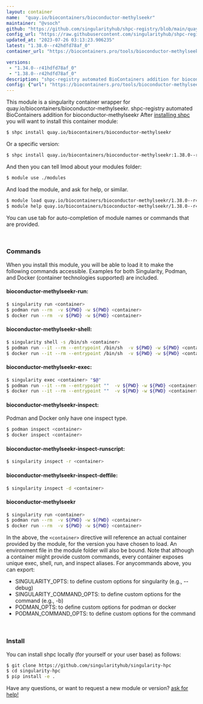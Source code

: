 ```yaml
---
layout: container
name:  "quay.io/biocontainers/bioconductor-methylseekr"
maintainer: "@vsoch"
github: "https://github.com/singularityhub/shpc-registry/blob/main/quay.io/biocontainers/bioconductor-methylseekr/container.yaml"
config_url: "https://raw.githubusercontent.com/singularityhub/shpc-registry/main/quay.io/biocontainers/bioconductor-methylseekr/container.yaml"
updated_at: "2023-07-26 03:13:23.906235"
latest: "1.38.0--r42hdfd78af_0"
container_url: "https://biocontainers.pro/tools/bioconductor-methylseekr"

versions:
 - "1.34.0--r41hdfd78af_0"
 - "1.38.0--r42hdfd78af_0"
description: "shpc-registry automated BioContainers addition for bioconductor-methylseekr"
config: {"url": "https://biocontainers.pro/tools/bioconductor-methylseekr", "maintainer": "@vsoch", "description": "shpc-registry automated BioContainers addition for bioconductor-methylseekr", "latest": {"1.38.0--r42hdfd78af_0": "sha256:9772acf039a0dab82ecda3462d01165edfb40b33962a3c7f51f79fbd592b49b8"}, "tags": {"1.34.0--r41hdfd78af_0": "sha256:fd810c9eb0ab5620b5c8915a51845e25d12796cd40ac70fe8e9229941f466cb7", "1.38.0--r42hdfd78af_0": "sha256:9772acf039a0dab82ecda3462d01165edfb40b33962a3c7f51f79fbd592b49b8"}, "docker": "quay.io/biocontainers/bioconductor-methylseekr"}
---
```


This module is a singularity container wrapper for quay.io/biocontainers/bioconductor-methylseekr.
shpc-registry automated BioContainers addition for bioconductor-methylseekr
After [installing shpc](#install) you will want to install this container module:


```bash
$ shpc install quay.io/biocontainers/bioconductor-methylseekr
```

Or a specific version:

```bash
$ shpc install quay.io/biocontainers/bioconductor-methylseekr:1.38.0--r42hdfd78af_0
```

And then you can tell lmod about your modules folder:

```bash
$ module use ./modules
```

And load the module, and ask for help, or similar.

```bash
$ module load quay.io/biocontainers/bioconductor-methylseekr/1.38.0--r42hdfd78af_0
$ module help quay.io/biocontainers/bioconductor-methylseekr/1.38.0--r42hdfd78af_0
```

You can use tab for auto-completion of module names or commands that are provided.

<br>

### Commands

When you install this module, you will be able to load it to make the following commands accessible.
Examples for both Singularity, Podman, and Docker (container technologies supported) are included.

#### bioconductor-methylseekr-run:

```bash
$ singularity run <container>
$ podman run --rm  -v ${PWD} -w ${PWD} <container>
$ docker run --rm  -v ${PWD} -w ${PWD} <container>
```

#### bioconductor-methylseekr-shell:

```bash
$ singularity shell -s /bin/sh <container>
$ podman run --it --rm --entrypoint /bin/sh  -v ${PWD} -w ${PWD} <container>
$ docker run --it --rm --entrypoint /bin/sh  -v ${PWD} -w ${PWD} <container>
```

#### bioconductor-methylseekr-exec:

```bash
$ singularity exec <container> "$@"
$ podman run --it --rm --entrypoint ""  -v ${PWD} -w ${PWD} <container> "$@"
$ docker run --it --rm --entrypoint ""  -v ${PWD} -w ${PWD} <container> "$@"
```

#### bioconductor-methylseekr-inspect:

Podman and Docker only have one inspect type.

```bash
$ podman inspect <container>
$ docker inspect <container>
```

#### bioconductor-methylseekr-inspect-runscript:

```bash
$ singularity inspect -r <container>
```

#### bioconductor-methylseekr-inspect-deffile:

```bash
$ singularity inspect -d <container>
```



#### bioconductor-methylseekr

```bash
$ singularity run <container>
$ podman run --rm  -v ${PWD} -w ${PWD} <container>
$ docker run --rm  -v ${PWD} -w ${PWD} <container>
```


In the above, the `<container>` directive will reference an actual container provided
by the module, for the version you have chosen to load. An environment file in the
module folder will also be bound. Note that although a container
might provide custom commands, every container exposes unique exec, shell, run, and
inspect aliases. For anycommands above, you can export:

 - SINGULARITY_OPTS: to define custom options for singularity (e.g., --debug)
 - SINGULARITY_COMMAND_OPTS: to define custom options for the command (e.g., -b)
 - PODMAN_OPTS: to define custom options for podman or docker
 - PODMAN_COMMAND_OPTS: to define custom options for the command

<br>

### Install

You can install shpc locally (for yourself or your user base) as follows:

```bash
$ git clone https://github.com/singularityhub/singularity-hpc
$ cd singularity-hpc
$ pip install -e .
```

Have any questions, or want to request a new module or version? [ask for help!](https://github.com/singularityhub/singularity-hpc/issues)